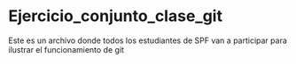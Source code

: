 # Ejercicio_conjunto_clase_git
Este es un archivo donde todos los estudiantes de SPF van a participar para ilustrar el funcionamiento de git
